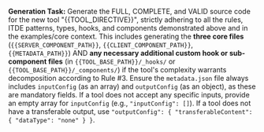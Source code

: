 **Generation Task:**
Generate the FULL, COMPLETE, and VALID source code for the new tool "{{TOOL_DIRECTIVE}}", strictly adhering to all the rules, ITDE patterns, types, hooks, and components demonstrated above and in the examples/core context.
This includes generating the **three core files** (`{{SERVER_COMPONENT_PATH}}`, `{{CLIENT_COMPONENT_PATH}}`, `{{METADATA_PATH}}`) AND **any necessary additional custom hook or sub-component files** (in `{{TOOL_BASE_PATH}}/_hooks/` or `{{TOOL_BASE_PATH}}/_components/`) if the tool's complexity warrants decomposition according to Rule #3.
Ensure the `metadata.json` file always includes `inputConfig` (as an array) and `outputConfig` (as an object), as these are mandatory fields. If a tool does not accept any specific inputs, provide an empty array for `inputConfig` (e.g., `"inputConfig": []`). If a tool does not have a transferable output, use `"outputConfig": { "transferableContent": { "dataType": "none" } }`.
